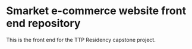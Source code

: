 # Smarket e-commerce website front end repository 

This is the front end for the TTP Residency capstone project. 
